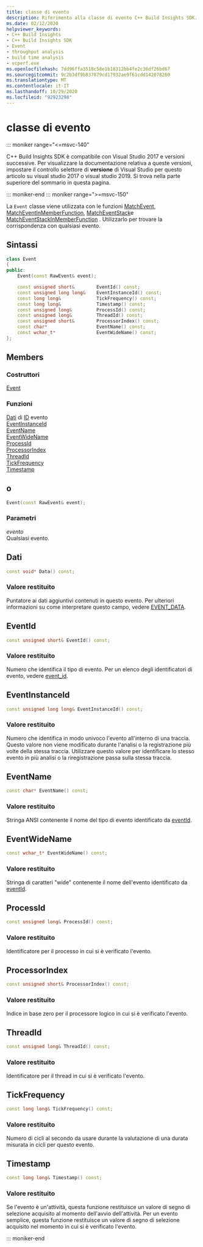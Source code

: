 ```yaml
---
title: classe di evento
description: Riferimento alla classe di evento C++ Build Insights SDK.
ms.date: 02/12/2020
helpviewer_keywords:
- C++ Build Insights
- C++ Build Insights SDK
- Event
- throughput analysis
- build time analysis
- vcperf.exe
ms.openlocfilehash: 7dd96ffa3518c58e1b18312bb4fe2c36df26bd67
ms.sourcegitcommit: 9c2b3df9b837879cd17932ae9f61cdd142078260
ms.translationtype: MT
ms.contentlocale: it-IT
ms.lasthandoff: 10/29/2020
ms.locfileid: "92923298"
---
```

# <a name="event-class"></a>classe di evento

::: moniker range="<=msvc-140"

C++ Build Insights SDK è compatibile con Visual Studio 2017 e versioni successive. Per visualizzare la documentazione relativa a queste versioni, impostare il controllo selettore di **versione** di Visual Studio per questo articolo su visual studio 2017 o visual studio 2019. Si trova nella parte superiore del sommario in questa pagina.

::: moniker-end
::: moniker range=">=msvc-150"

La `Event` classe viene utilizzata con le funzioni [MatchEvent](../functions/match-event.md), [MatchEventInMemberFunction](../functions/match-event-in-member-function.md), [MatchEventStack](../functions/match-event-stack.md)e [MatchEventStackInMemberFunction](../functions/match-event-stack-in-member-function.md) . Utilizzarlo per trovare la corrispondenza con qualsiasi evento.

## <a name="syntax"></a>Sintassi

```cpp
class Event
{
public:
    Event(const RawEvent& event);

    const unsigned short&        EventId() const;
    const unsigned long long&    EventInstanceId() const;
    const long long&             TickFrequency() const;
    const long long&             Timestamp() const;
    const unsigned long&         ProcessId() const;
    const unsigned long&         ThreadId() const;
    const unsigned short&        ProcessorIndex() const;
    const char*                  EventName() const;
    const wchar_t*               EventWideName() const;
};
```

## <a name="members"></a>Members

### <a name="constructors"></a>Costruttori

[Event](#entity)

### <a name="functions"></a>Funzioni

[Dati](#data) 
 di [ID](#event-id) evento\
[EventInstanceId](#event-instance-id)\
[EventName](#event-name)\
[EventWideName](#event-wide-name)\
[ProcessId](#process-id)\
[ProcessorIndex](#processor-index)\
[ThreadId](#thread-id)\
[TickFrequency](#tick-frequency)\
[Timestamp](#timestamp)

## <a name="event"></a>o<a name="entity"></a>

```cpp
Event(const RawEvent& event);
```

### <a name="parameters"></a>Parametri

*evento*\
Qualsiasi evento.

## <a name="data"></a><a name="data"></a> Dati

```cpp
const void* Data() const;
```

### <a name="return-value"></a>Valore restituito

Puntatore ai dati aggiuntivi contenuti in questo evento. Per ulteriori informazioni su come interpretare questo campo, vedere [EVENT_DATA](../c-event-data-types/event-data-struct.md).

## <a name="eventid"></a><a name="event-id"></a> EventId

```cpp
const unsigned short& EventId() const;
```

### <a name="return-value"></a>Valore restituito

Numero che identifica il tipo di evento. Per un elenco degli identificatori di evento, vedere [event_id](../c-event-data-types/event-id-enum.md).

## <a name="eventinstanceid"></a><a name="event-instance-id"></a> EventInstanceId

```cpp
const unsigned long long& EventInstanceId() const;
```

### <a name="return-value"></a>Valore restituito

Numero che identifica in modo univoco l'evento all'interno di una traccia. Questo valore non viene modificato durante l'analisi o la registrazione più volte della stessa traccia. Utilizzare questo valore per identificare lo stesso evento in più analisi o la riregistrazione passa sulla stessa traccia.

## <a name="eventname"></a><a name="event-name"></a> EventName

```cpp
const char* EventName() const;
```

### <a name="return-value"></a>Valore restituito

Stringa ANSI contenente il nome del tipo di evento identificato da [eventId](#event-id).

## <a name="eventwidename"></a><a name="event-wide-name"></a> EventWideName

```cpp
const wchar_t* EventWideName() const;
```

### <a name="return-value"></a>Valore restituito

Stringa di caratteri "wide" contenente il nome dell'evento identificato da [eventId](#event-id).

## <a name="processid"></a><a name="process-id"></a> ProcessId

```cpp
const unsigned long& ProcessId() const;
```

### <a name="return-value"></a>Valore restituito

Identificatore per il processo in cui si è verificato l'evento.

## <a name="processorindex"></a><a name="processor-index"></a> ProcessorIndex

```cpp
const unsigned short& ProcessorIndex() const;
```

### <a name="return-value"></a>Valore restituito

Indice in base zero per il processore logico in cui si è verificato l'evento.

## <a name="threadid"></a><a name="thread-id"></a> ThreadId

```cpp
const unsigned long& ThreadId() const;
```

### <a name="return-value"></a>Valore restituito

Identificatore per il thread in cui si è verificato l'evento.

## <a name="tickfrequency"></a><a name="tick-frequency"></a> TickFrequency

```cpp
const long long& TickFrequency() const;
```

### <a name="return-value"></a>Valore restituito

Numero di cicli al secondo da usare durante la valutazione di una durata misurata in cicli per questo evento.

## <a name="timestamp"></a><a name="timestamp"></a> Timestamp

```cpp
const long long& Timestamp() const;
```

### <a name="return-value"></a>Valore restituito

Se l'evento è un'attività, questa funzione restituisce un valore di segno di selezione acquisito al momento dell'avvio dell'attività. Per un evento semplice, questa funzione restituisce un valore di segno di selezione acquisito nel momento in cui si è verificato l'evento.

::: moniker-end
